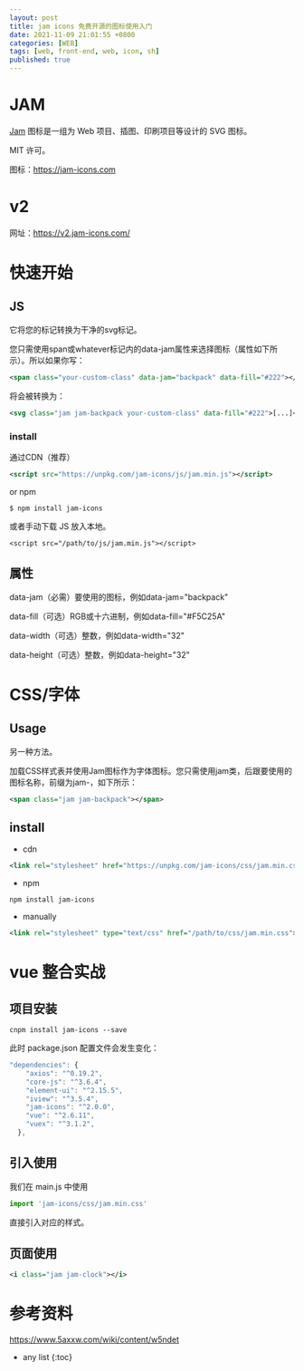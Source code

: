 ```yaml
---
layout: post
title: jam icons 免费开源的图标使用入门
date: 2021-11-09 21:01:55 +0800
categories: [WEB]
tags: [web, front-end, web, icon, sh]
published: true
---
```


# JAM 

[Jam](https://jam-icons.com) 图标是一组为 Web 项目、插图、印刷项目等设计的 SVG 图标。

MIT 许可。 

图标：https://jam-icons.com

# v2

网址：https://v2.jam-icons.com/

# 快速开始

## JS

它将您的标记转换为干净的svg标记。

您只需使用span或whatever标记内的data-jam属性来选择图标（属性如下所示）。所以如果你写：

```xml
<span class="your-custom-class" data-jam="backpack" data-fill="#222"></span>
```

将会被转换为：

```xml
<svg class="jam jam-backpack your-custom-class" data-fill="#222">[...]</svg>
```

### install

通过CDN（推荐）

```xml
<script src="https://unpkg.com/jam-icons/js/jam.min.js"></script>
```

or npm

```
$ npm install jam-icons
```

或者手动下载 JS 放入本地。

```
<script src="/path/to/js/jam.min.js"></script>
```

## 属性

data-jam（必需）要使用的图标，例如data-jam="backpack"

data-fill（可选）RGB或十六进制，例如data-fill="#F5C25A"

data-width（可选）整数，例如data-width="32"

data-height（可选）整数，例如data-height="32"

# CSS/字体

## Usage

另一种方法。

加载CSS样式表并使用Jam图标作为字体图标。您只需使用jam类，后跟要使用的图标名称，前缀为jam-，如下所示：

```xml
<span class="jam jam-backpack"></span>
```

## install

- cdn

```xml
<link rel="stylesheet" href="https://unpkg.com/jam-icons/css/jam.min.css">
```

- npm

```
npm install jam-icons
```

- manually

```xml
<link rel="stylesheet" type="text/css" href="/path/to/css/jam.min.css">
```

# vue 整合实战

## 项目安装

```
cnpm install jam-icons --save
```

此时 package.json 配置文件会发生变化：

```js
"dependencies": {
    "axios": "^0.19.2",
    "core-js": "^3.6.4",
    "element-ui": "^2.15.5",
    "iview": "^3.5.4",
    "jam-icons": "^2.0.0",
    "vue": "^2.6.11",
    "vuex": "^3.1.2",
  },
```

## 引入使用

我们在 main.js 中使用

```js
import 'jam-icons/css/jam.min.css'
```

直接引入对应的样式。

## 页面使用

```xml
<i class="jam jam-clock"></i>
```


# 参考资料

https://www.5axxw.com/wiki/content/w5ndet

* any list
{:toc}